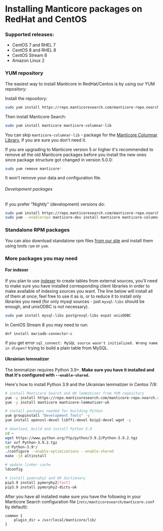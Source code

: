 # Installing Manticore packages on RedHat and CentOS

### Supported releases:

* CentOS 7 and RHEL 7
* CentOS 8 and RHEL 8
* CentOS Stream 8
* Amazon Linux 2

### YUM repository

The easiest way to install Manticore in RedHat/Centos is by using our YUM repository:

Install the repository:
```bash
sudo yum install https://repo.manticoresearch.com/manticore-repo.noarch.rpm
```

Then install Manticore Search:
```bash
sudo yum install manticore manticore-columnar-lib
```

You can skip `manticore-columnar-lib` - package for the [Manticore Columnar Library](https://github.com/manticoresoftware/columnar), if you are sure you don't need it.

If you are upgrading to Manticore version 5 or higher it's recommended to remove all the old Manticore packages before you install the new ones since package structure got changed in version 5.0.0:

```bash
sudo yum remove manticore*
```

It won't remove your data and configuration file.

###### Development packages
If you prefer "Nightly" (development) versions do:

```bash
sudo yum install https://repo.manticoresearch.com/manticore-repo.noarch.rpm
sudo yum --enablerepo manticore-dev install manticore manticore-columnar-lib manticore-server-core-debuginfo manticore-tools-debuginfo manticore-columnar-lib-debuginfo
```

### Standalone RPM packages
You can also download standalone rpm files [from our site](https://manticoresearch.com/install/) and install them using tools `rpm` or `yum`.

### More packages you may need
#### For indexer
If you plan to use [indexer](../Adding_data_from_external_storages/Plain_indexes_creation.md#Indexer-tool) to create tables from external sources, you'll need to make sure you have installed corresponding client libraries in order to make available of indexing sources you want. The line below will install all of them at once; feel free to use it as is, or to reduce it to install only libraries you need (for only mysql sources - just `mysql-libs` should be enough, and unixODBC is not necessary).

```bash
sudo yum install mysql-libs postgresql-libs expat unixODBC
```

In CentOS Stream 8 you may need to run:

```
dnf install mariadb-connector-c
```

if you get error `sql_connect: MySQL source wasn't initialized. Wrong name in dlopen?` trying to build a plain table from MySQL.

#### Ukrainian lemmatizer
The lemmatizer requires Python 3.9+. **Make sure you have it installed and that it's configured with `--enable-shared`.**

Here's how to install Python 3.9 and the Ukrainian lemmatizer in Centos 7/8:

```bash
# install Manticore Search and UK lemmatizer from YUM repository
yum -y install https://repo.manticoresearch.com/manticore-repo.noarch.rpm
yum -y install manticore manticore-lemmatizer-uk

# install packages needed for building Python
yum groupinstall "Development Tools" -y
yum install openssl-devel libffi-devel bzip2-devel wget -y

# download, build and install Python 3.9
cd ~
wget https://www.python.org/ftp/python/3.9.2/Python-3.9.2.tgz
tar xvf Python-3.9.2.tgz
cd Python-3.9*/
./configure --enable-optimizations --enable-shared
make -j8 altinstall

# update linker cache
ldconfig

# install pymorphy2 and UK dictionary
pip3.9 install pymorphy2[fast]
pip3.9 install pymorphy2-dicts-uk
```

After you have all installed make sure you have the following in your Manticore Search configuration file (`/etc/manticoresearch/manticore.conf` by default):

```
common {
    plugin_dir = /usr/local/manticore/lib/
}
```
